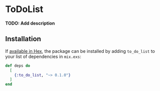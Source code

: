 # ToDoList

**TODO: Add description**

## Installation

If [available in Hex](https://hex.pm/docs/publish), the package can be installed
by adding `to_do_list` to your list of dependencies in `mix.exs`:

```elixir
def deps do
  [
    {:to_do_list, "~> 0.1.0"}
  ]
end
```


